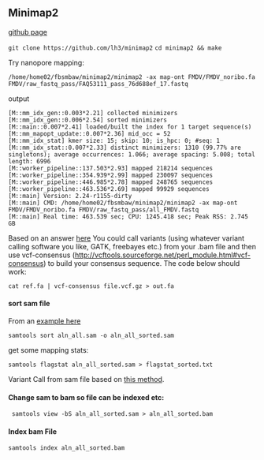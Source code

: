 ## Minimap2

[github page](https://github.com/lh3/minimap2)

`git clone https://github.com/lh3/minimap2`
`cd minimap2 && make`

Try nanopore mapping:

`/home/home02/fbsmbaw/minimap2/minimap2 -ax map-ont FMDV/FMDV_noribo.fa FMDV/raw_fastq_pass/FAQ53111_pass_76d688ef_17.fastq`

output
```
[M::mm_idx_gen::0.003*2.21] collected minimizers
[M::mm_idx_gen::0.006*2.54] sorted minimizers
[M::main::0.007*2.41] loaded/built the index for 1 target sequence(s)
[M::mm_mapopt_update::0.007*2.36] mid_occ = 52
[M::mm_idx_stat] kmer size: 15; skip: 10; is_hpc: 0; #seq: 1
[M::mm_idx_stat::0.007*2.33] distinct minimizers: 1310 (99.77% are singletons); average occurrences: 1.066; average spacing: 5.008; total length: 6996
[M::worker_pipeline::137.503*2.93] mapped 218214 sequences
[M::worker_pipeline::354.939*2.99] mapped 230097 sequences
[M::worker_pipeline::446.985*2.78] mapped 248765 sequences
[M::worker_pipeline::463.536*2.69] mapped 99929 sequences
[M::main] Version: 2.24-r1155-dirty
[M::main] CMD: /home/home02/fbsmbaw/minimap2/minimap2 -ax map-ont FMDV/FMDV_noribo.fa FMDV/raw_fastq_pass/all_FMDV.fastq
[M::main] Real time: 463.539 sec; CPU: 1245.418 sec; Peak RSS: 2.745 GB

```
Based on an answer [here](https://www.biostars.org/p/367626/#367648) You could call variants (using whatever variant calling software you like, GATK, freebayes etc.) from your .bam file and then use vcf-consensus (http://vcftools.sourceforge.net/perl_module.html#vcf-consensus) to build your consensus sequence. The code below should work:

`cat ref.fa | vcf-consensus file.vcf.gz > out.fa`



#### sort sam file

From an [example here](http://quinlanlab.org/tutorials/samtools/samtools.html#samtools-sort)

`samtools sort aln_all.sam -o aln_all_sorted.sam`

get some mapping stats:

`samtools flagstat aln_all_sorted.sam > flagstat_sorted.txt`


Variant Call from sam file based on [this method](https://wikis.utexas.edu/display/bioiteam/Variant+calling+using+SAMtools).

#### Change sam to bam so file can be indexed etc:

` samtools view -bS aln_all_sorted.sam > aln_all_sorted.bam`

#### Index  bam File

`samtools index aln_all_sorted.bam`
